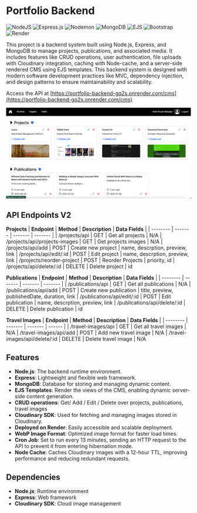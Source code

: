 # Portfolio Backend

![NodeJS](https://img.shields.io/badge/node.js-6DA55F?style=for-the-badge&logo=node.js&logoColor=white)
![Express.js](https://img.shields.io/badge/express.js-%23404d59.svg?style=for-the-badge&logo=express&logoColor=%2361DAFB)
![Nodemon](https://img.shields.io/badge/NODEMON-%23323330.svg?style=for-the-badge&logo=nodemon&logoColor=%BBDEAD)
![MongoDB](https://img.shields.io/badge/MongoDB-%234ea94b.svg?style=for-the-badge&logo=mongodb&logoColor=white)
![EJS](https://img.shields.io/badge/ejs-%23B4CA65.svg?style=for-the-badge&logo=ejs&logoColor=black)
![Bootstrap](https://img.shields.io/badge/bootstrap-%238511FA.svg?style=for-the-badge&logo=bootstrap&logoColor=white)
![Render](https://img.shields.io/badge/Render-%46E3B7.svg?style=for-the-badge&logo=render&logoColor=white)

This project is a backend system built using Node.js, Express, and MongoDB to manage projects, publications, and associated media. It includes features like CRUD operations, user authentication, file uploads with Cloudinary integration, caching with Node-cache, and a server-side rendered CMS using EJS templates. This backend system is designed with modern software development practices like MVC, dependency injection, and design patterns to ensure maintainability and scalability.

Access the API at [https://portfolio-backend-gq2s.onrender.com/cms](https://portfolio-backend-gq2s.onrender.com/cms)

![app-screenshot](./public/assets/app-preview.png)

## API Endpoints V2
**Projects**
| **Endpoint**   | **Method**  | **Description**  | **Data Fields** |
| -------- | ------- | ------- | ------- |
| /projects/api  | GET    |  Get all projects  | N/A
| /projects/api/projects-images  | GET    |  Get projects images  | N/A
| /projects/api/add  | POST    |  Create new project  | name, descrption, preview, link
| /projects/api/edit/:id  | POST    |  Edit project  | name, descrption, preview, link
| /projects/reorder-project | POST | Reorder Projects | priority, id
| /projects/api/delete/:id  | DELETE    |  Delete project  | id

**Publications**
| **Endpoint**   | **Method**  | **Description**  | **Data Fields** |
| -------- | ------- | ------- | ------- |
| /publications/api  | GET    |  Get all publications | N/A
| /publications/api/add  | POST    |  Create new publication | title, preview, publishedDate, duration, link
| /publications/api/edit/:id  | POST    |  Edit publication  | name, descrption, preview, link
| /publications/api/delete/:id  | DELETE    |  Delete publication  | id

**Travel Images**
| **Endpoint**   | **Method**  | **Description**  | **Data Fields** |
| -------- | ------- | ------- | ------ |
| /travel-images/api  | GET    |  Get all travel images | N/A
| /travel-images/api/add  | POST    | Add new travel image | N/A
| /travel-images/api/delete/:id  | DELETE |  Delete travel image  | N/A

## Features
- **Node.js**: The backend runtime environment.
- **Express**: Lightweight and flexible web framework.
- **MongoDB**: Database for storing and managing dynamic content.
- **EJS Templates**: Render the views of the CMS, enabling dynamic server-side content generation.
- **CRUD operations**: Get/ Add / Edit / Delete over projects, publications, travel images
- **Cloudinary SDK**: Used for fetching and managing images stored in Cloudinary.
- **Deployed on Render**: Easily accessible and scalable deployment.
- **WebP Image Format**: Optimized image format for faster load times.
- **Cron Job**: Set to run every 13 minutes, sending an HTTP request to the API to prevent it from entering hibernation mode.
- **Node Cache**: Caches Cloudinary images with a 12-hour TTL, improving performance and reducing redundant requests.

## Dependencies
- **Node.js**: Runtime environment
- **Express**: Web framework
- **Cloudinary SDK**: Cloud image management
